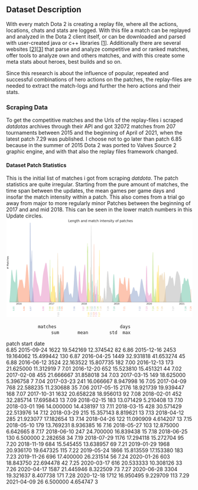 ## Dataset Description ##

With every match Dota 2 is creating a replay file, where all the actions, locations, chats and stats are logged. With this file a match can be replayed and analyzed in the Dota 2 client itself, or can be downloaded and parsed with user-created java or c++ libraries [[1]]. Additionally there are several websites [[2]][[3]] that parse and analyze competitive and or ranked matches, offer tools to analyze own and others matches, and with this create some meta stats about heroes, best builds and so on.

Since this research is about the influence of popular, repeated and successful combinations of hero actions on the patches, the replay-files are needed to extract the match-logs and further the hero actions and their stats.

### Scraping Data ###
To get the competitive matches and the Urls of the replay-files i scraped *datdotas* archives through their API and got 32072 matches from 207 tournaments between 2015 and the beginning of April of 2021, when the latest patch 7.29 was published. I choose not to go later than patch 6.85 because in the summer of 2015 Dota 2 was ported to Valves Source 2 graphic engine, and with that also the replay files framework changed. 


#### Dataset Patch Statistics ####
This is the initial list of matches i got from scraping *datdota*. The patch statistics are quite irregular. Starting from the pure amount of matches, the time span between the updates, the mean games per game days and insofar the match intensity within a patch. This also comes from a trial go away from major to more regularly minor Patches between the beginning of 2017 and and mid 2018. This can be seen in the lower match numbers in this Update circles.
![Dataset-Match-Distributions][img1]

                matches	                       days
                     sum       mean        std  max
patch start date                                         
6.85  2015-09-24    1622  19.542169  12.374542   82
6.86  2015-12-16    2453  19.164062  15.499442  130
6.87  2016-04-25    1449  32.931818  41.653274   45
6.88  2016-06-12    3524  22.163522  15.807735  182
7.00  2016-12-13     173  21.625000  11.312919    7
7.01  2016-12-20     652  15.523810  15.451321   44
7.02  2017-02-08     455  21.666667  31.858018   34
7.03  2017-03-15     149  18.625000   5.396758    7
7.04  2017-03-23     241  16.066667   8.947998   16
7.05  2017-04-09     768  22.588235  11.230688   35
7.06  2017-05-15    2176  18.921739  19.939447  168
7.07  2017-10-31    1632  20.658228  18.956013   92
7.08  2018-02-01     452  32.285714  17.695843   13
7.09  2018-02-15     183  13.071429   5.210408   13
7.10  2018-03-01     196  14.000000  14.438197   13
7.11  2018-03-15     428  30.571429  22.513976   14
7.12  2018-03-29     215  15.357143   8.819621   13
7.13  2018-04-12     285  21.923077  17.182654   13
7.14  2018-04-26     122  11.090909   4.614207   13
7.15  2018-05-10     179  13.769231   8.936385   16
7.16  2018-05-27     103  12.875000   6.642665    8
7.17  2018-06-10     247  24.700000  16.839438   15
7.18  2018-06-25     130   6.500000   2.282658   34
7.19  2018-07-29    1176  17.294118  15.272704   95
7.20  2018-11-19     684  15.545455  13.638957   69
7.21  2019-01-29    1968  20.936170  19.647325  115
7.22  2019-05-24    1866  15.813559  17.153380  183
7.23  2019-11-26     696  17.400000  26.231514   56
7.24  2020-01-26     603  18.843750  22.694478   42
7.25  2020-03-17     616  20.533333  10.308126   33
7.26  2020-04-17    1587  21.445946   8.322509   73
7.27  2020-06-28    3304  19.321637   8.407738  171
7.28  2020-12-18    1712  16.950495   9.229709  113
7.29  2021-04-09      26   6.500000   4.654747    3

[img1]: ../figures/patchmatches_dist.png "Dataset-Match-Distributions"


[1]:https://github.com/skadistats/clarity

[2]:https://www.dotabuff.com/esports/matches
[3]:https://www.opendota.com/matches
[4]:https://www.datdota.com/
[5]:https://www.dota2.com/reborn/part1

